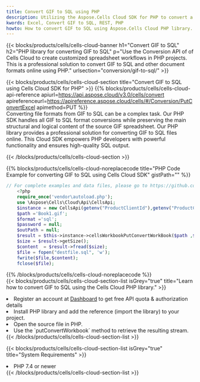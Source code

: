 ```yaml
---
title: Convert GIF to SQL using PHP 
description: Utilizing the Aspose.Cells Cloud SDK for PHP to convert a GIF format file to a SQL format file. 
kwords: Excel, Convert GIF to SQL, REST, PHP
howto: How to convert GIF to SQL using Aspose.Cells Cloud PHP library.
---
```



{{< blocks/products/cells/cells-cloud-banner h1="Convert GIF to SQL" h2="PHP library for converting GIF to SQL" p="Use the Conversion API of of Cells Cloud to create customized spreadsheet workflows in PHP projects. This is a professional solution to convert GIF to SQL and other document formats online using PHP." urlsection="conversion/gif-to-sql/" >}}

{{< blocks/products/cells/cells-cloud-section  title="Convert GIF to SQL using Cells Cloud SDK for PHP" >}}
{{% blocks/products/cells/cells-cloud-api-reference  apiurl=https://api.aspose.cloud/v3.0/cells/convert  apireferenceurl=https://apireference.aspose.cloud/cells/#/Conversion/PutConvertExcel  apimethod=PUT %}}
<br/>
Converting file formats from GIF to SQL can be a complex task. Our PHP SDK handles all GIF to SQL format conversions while preserving the main structural and logical content of the source GIF spreadsheet. Our PHP library provides a professional solution for converting GIF to SQL files online. This Cloud SDK empowers PHP developers with powerful functionality and ensures high-quality SQL output.

{{< /blocks/products/cells/cells-cloud-section >}}

{{% blocks/products/cells/cells-cloud-noreplacecode title="PHP Code Example for converting GIF to SQL using Cells Cloud SDK" gistPath="" %}}
 
```php
// For complete examples and data files, please go to https://github.com/aspose-cells-cloud/aspose-cells-cloud-php/
    <?php
    require_once('vendor\autoload.php');
    use \Aspose\Cells\Cloud\Api\CellsApi;
    $instance = new CellsApi(getenv("ProductClientId"),getenv("ProductClientSecret"));
    $path ='Book1.gif';    
    $format ='sql';
    $password = null;
    $outPath = null;      
    $result = $this->instance->cellsWorkbookPutConvertWorkBook($path ,$format, $password,  $outPath);
    $size = $result->getSize();
    $content  = $result->fread($size);
    $file = fopen("destfile.sql", 'w');
    fwrite($file,$content);
    fclose($file);
```
 
{{% /blocks/products/cells/cells-cloud-noreplacecode  %}}
<br/>
{{< blocks/products/cells/cells-cloud-section-list isGrey="true"  title="Learn how to convert GIF to SQL using the Cells Cloud PHP library." >}}
<li>Register an account at <a href="https://dashboard.aspose.cloud/">Dashboard</a> to get free API quota & authorization details</li>
<li>Install PHP library and add the reference (import the library) to your project.</li>
<li>Open the source file in PHP.</li>
<li>Use the `putConvertWorkbook` method to retrieve the resulting stream.</li>
{{< /blocks/products/cells/cells-cloud-section-list >}}

{{< blocks/products/cells/cells-cloud-section-list isGrey="true"  title="System Requirements" >}}
<li>PHP 7.4 or newer</li>
{{< /blocks/products/cells/cells-cloud-section-list >}}
